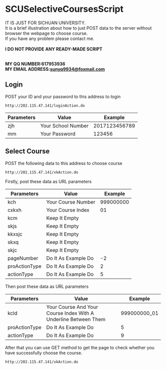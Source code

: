 # SCUSelectiveCoursesScript

IT IS JUST FOR SICHUAN UNIVERSITY.</br>
It is a brief illustration about how to just POST data to the server without browser the webpage to choose course.</br>
If you have any problem please contact me.</br></br>
**I DO NOT PROVIDE ANY READY-MADE SCRIPT**</br></br>


**MY QQ NUMBER:617953936**</br>
**MY EMAIL ADDRESS:sunyq9934@foxmail.com**

## Login

POST your ID and your password to this address to login

    http://202.115.47.141/loginAction.do

<html>
    <table>
    <thead>
    <th>Parameters</th>
    <th>Value</th>
    <th>Example</th>
    </thead>
    <tr><td>zjh</td><td>Your School Number</td><td>2017123456789</td></tr>
    <tr><td>mm</td><td>Your Password</td><td>123456</td></tr>
    </table>
</html>

## Select Course

POST the following data to this address to choose course

    http://202.115.47.141/xkAction.do

Firstly, post these data as URL parameters
<html>
    <table>
    <thead>
    <th>Parameters</th>
    <th>Value</th>
    <th>Example</th>
    </thead>
    <tr><td>kch</td><td>Your Course Number</td><td>999000000</td></tr>
    <tr><td>cxkxh</td><td>Your Course Index</td><td>01</td></tr>
    <tr><td>kcm</td><td>Keep It Empty</td><td></td></tr>
    <tr><td>skjs</td><td>Keep It Empty</td><td></td></tr>
    <tr><td>kkxsjc</td><td>Keep It Empty</td><td></td></tr>
    <tr><td>skxq</td><td>Keep It Empty</td><td></td></tr>
    <tr><td>skjc</td><td>Keep It Empty</td><td></td></tr>
    <tr><td>pageNumber</td><td>Do It As Example Do</td><td>-2</td></tr>
    <tr><td>proActionType</td><td>Do It As Example Do</td><td>2</td></tr>
    <tr><td>actionType</td><td>Do It As Example Do</td><td>5</td></tr>
    </table>
</html>
Then post these data as URL parameters
<html>
    <table>
    <thead>
    <th>Parameters</th>
    <th>Value</th>
    <th>Example</th>
    </thead>
    <tr><td>kcld</td><td>Your Course And Your Course Index With A Underline Between Them</td><td>999000000_01</td></tr>
    <tr><td>proActionType</td><td>Do It As Example Do</td><td>5</td></tr>
    <tr><td>actionType</td><td>Do It As Example Do</td><td>9</td></tr>
    </table>
</html>
After that you can use GET method to get the page to check whether you have successfully choose the course. 

    http://202.115.47.141/xkAction.do
